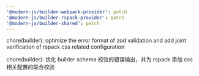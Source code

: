 ```yaml
---
'@modern-js/builder-webpack-provider': patch
'@modern-js/builder-rspack-provider': patch
'@modern-js/builder-shared': patch
---
```


chore(builder): optimize the error format of zod validation and add joint verification of rspack css related configuration

chore(builder): 优化 builder schema 校验的错误输出，并为 rspack 添加 css 相关配置的联合校验
